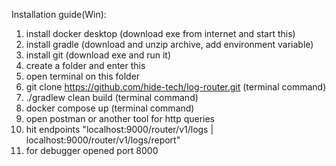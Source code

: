 Installation guide(Win):
1) install docker desktop (download exe from internet and start this)
2) install gradle (download and unzip archive, add environment variable)
3) install git (download exe and run it)
4) create a folder and enter this
5) open terminal on this folder
6) git clone https://github.com/hide-tech/log-router.git (terminal command)
7) ./gradlew clean build (terminal command)
8) docker compose up (terminal command)
9) open postman or another tool for http queries
10) hit endpoints "localhost:9000/router/v1/logs | localhost:9000/router/v1/logs/report"
11) for debugger opened port 8000